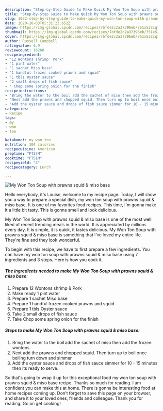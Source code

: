 ```yaml
---
description: "Step-by-Step Guide to Make Quick My Won Ton Soup with prawns squid &amp;amp; miso base"
title: "Step-by-Step Guide to Make Quick My Won Ton Soup with prawns squid &amp;amp; miso base"
slug: 1032-step-by-step-guide-to-make-quick-my-won-ton-soup-with-prawns-squid-and-amp-miso-base
date: 2020-10-03T05:31:23.652Z
image: https://img-global.cpcdn.com/recipes/7bfde2c2a37396eb/751x532cq70/my-won-ton-soup-with-prawns-squid-miso-base-recipe-main-photo.jpg
thumbnail: https://img-global.cpcdn.com/recipes/7bfde2c2a37396eb/751x532cq70/my-won-ton-soup-with-prawns-squid-miso-base-recipe-main-photo.jpg
cover: https://img-global.cpcdn.com/recipes/7bfde2c2a37396eb/751x532cq70/my-won-ton-soup-with-prawns-squid-miso-base-recipe-main-photo.jpg
author: Russell Campbell
ratingvalue: 4.9
reviewcount: 16260
recipeingredient:
- "12 Wontons shrimp  Pork"
- "1 pint water"
- "1 sachet Miso base"
- "1 handful frozen cooked prawns and squid"
- "1 tbls Oyster sauce"
- "2 small drops of fish sauce"
- " Chop some spring onion for the finish"
recipeinstructions:
- "Bring the water to the boil add the sachet of miso then add the frozen wontons."
- "Next add the prawns and chopped squid. Then turn up to boil once boiling turn down and simmer"
- "Add the oyster sauce and drops of fish sauce simmer for 10 - 15 minutes then its ready to serve."
categories:
- Recipe
tags:
- my
- won
- ton

katakunci: my won ton 
nutrition: 104 calories
recipecuisine: American
preptime: "PT37M"
cooktime: "PT51M"
recipeyield: "4"
recipecategory: Lunch

---
```



![My Won Ton Soup with prawns squid &amp; miso base](https://img-global.cpcdn.com/recipes/7bfde2c2a37396eb/751x532cq70/my-won-ton-soup-with-prawns-squid-miso-base-recipe-main-photo.jpg)

Hello everybody, it's Louise, welcome to my recipe page. Today, I will show you a way to prepare a special dish, my won ton soup with prawns squid &amp; miso base. It is one of my favorites food recipes. This time, I'm gonna make it a little bit tasty. This is gonna smell and look delicious.



My Won Ton Soup with prawns squid &amp; miso base is one of the most well liked of recent trending meals in the world. It is appreciated by millions every day. It is simple, it is quick, it tastes delicious. My Won Ton Soup with prawns squid &amp; miso base is something that I've loved my entire life. They're fine and they look wonderful.


To begin with this recipe, we have to first prepare a few ingredients. You can have my won ton soup with prawns squid &amp; miso base using 7 ingredients and 3 steps. Here is how you cook it.

<!--inarticleads1-->

##### The ingredients needed to make My Won Ton Soup with prawns squid &amp; miso base:

1. Prepare 12 Wontons shrimp &amp; Pork
1. Make ready 1 pint water
1. Prepare 1 sachet Miso base
1. Prepare 1 handful frozen cooked prawns and squid
1. Prepare 1 tbls Oyster sauce
1. Take 2 small drops of fish sauce
1. Take  Chop some spring onion for the finish




<!--inarticleads2-->

##### Steps to make My Won Ton Soup with prawns squid &amp; miso base:

1. Bring the water to the boil add the sachet of miso then add the frozen wontons.
1. Next add the prawns and chopped squid. Then turn up to boil once boiling turn down and simmer
1. Add the oyster sauce and drops of fish sauce simmer for 10 - 15 minutes then its ready to serve.




So that's going to wrap it up for this exceptional food my won ton soup with prawns squid &amp; miso base recipe. Thanks so much for reading. I am confident you can make this at home. There is gonna be interesting food at home recipes coming up. Don't forget to save this page on your browser, and share it to your loved ones, friends and colleague. Thank you for reading. Go on get cooking!
